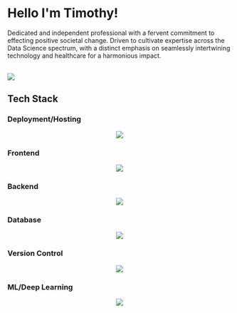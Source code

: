 <h1>Hello I'm Timothy!</h1>
<p>Dedicated and independent professional with a fervent commitment to effecting positive societal change. Driven to cultivate expertise across the Data Science spectrum, with a distinct emphasis on seamlessly intertwining technology and healthcare for a harmonious impact.</p>
<br>
<a href="https://visitcount.itsvg.in">
  <img src="https://visitcount.itsvg.in/api?id=timooo-thy&label=Profile%20Views&color=3&icon=5&pretty=false" />
</a>

## Tech Stack
### Deployment/Hosting
<p align="center">
  <a href="https://skillicons.dev">
    <img src="https://skillicons.dev/icons?i=azure,cloudflare,gcp,vercel,heroku" />
  </a>
</p>

### Frontend
<p align="center">
  <a href="https://skillicons.dev">
    <img src="https://skillicons.dev/icons?i=react,vite,nextjs,vuejs,nuxtjs,ts,figma" />
  </a>
</p>

### Backend
<p align="center">
  <a href="https://skillicons.dev">
    <img src="https://skillicons.dev/icons?i=express,nodejs,js,python,cpp,java,fastapi,go" />
  </a>
</p>

### Database
<p align="center">
  <a href="https://skillicons.dev">
    <img src="https://skillicons.dev/icons?i=mongodb,mysql,postgres,prisma,sqlite" />
  </a>
</p>

### Version Control
<p align="center">
  <a href="https://skillicons.dev">
    <img src="https://skillicons.dev/icons?i=git,github" />
  </a>
</p>

### ML/Deep Learning
<p align="center">
  <a href="https://skillicons.dev">
    <img src="https://skillicons.dev/icons?i=pytorch,r" />
  </a>
</p>




